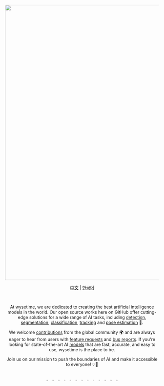 <p align="center">
  <a href="https://www.wysetime.com/">
  <img width="900" src="https://github.com/wysetime/assets/raw/main/im/banner-wysetime-github.png"></a>
</p>
<div align="center">

[中文](https://docs.wysetime.com/zh) | [한국어](https://docs.wysetime.com/ko) 

<br>

At [wysetime](https://www.wysetime.com/), we are dedicated to creating the best artificial intelligence models in the world. Our open source works here on GitHub offer cutting-edge solutions for a wide range of AI tasks, including [detection](https://docs.wysetime.com/tasks/detect/), [segmentation](https://docs.wysetime.com/tasks/segment/), [classification](https://docs.wysetime.com/tasks/classify/), [tracking](https://docs.wysetime.com/modes/track/) and [pose estimation](https://docs.wysetime.com/tasks/pose/) 🚀.

We welcome [contributions](https://github.com/wysetime/wysetime#contribute) from the global community 🌍 and are always eager to hear from users with [feature requests](https://github.com/wysetime/wysetime/issues/new/choose) and [bug reports](https://github.com/wysetime/wysetime/issues/new/choose). If you're looking for state-of-the-art AI [models](https://github.com/wysetime/wysetime/tree/main/wysetime/models) that are fast, accurate, and easy to use, wysetime is the place to be.

Join us on our mission to push the boundaries of AI and make it accessible to everyone! 💡🌟

<br>
<a href="https://github.com/wysetime"><img src="https://github.com/wysetime/assets/raw/main/social/logo-social-github.png" width="3%" alt="wysetime GitHub"></a>
<img src="https://github.com/wysetime/assets/raw/main/social/logo-transparent.png" width="3%" alt="space">
<a href="https://www.linkedin.com/company/wysetime/"><img src="https://github.com/wysetime/assets/raw/main/social/logo-social-linkedin.png" width="3%" alt="wysetime LinkedIn"></a>
<img src="https://github.com/wysetime/assets/raw/main/social/logo-transparent.png" width="3%" alt="space">
<a href="https://twitter.com/wysetime"><img src="https://github.com/wysetime/assets/raw/main/social/logo-social-twitter.png" width="3%" alt="wysetime Twitter"></a>
<img src="https://github.com/wysetime/assets/raw/main/social/logo-transparent.png" width="3%" alt="space">
<a href="https://youtube.com/wysetime?sub_confirmation=1"><img src="https://github.com/wysetime/assets/raw/main/social/logo-social-youtube.png" width="3%" alt="wysetime YouTube"></a>
<img src="https://github.com/wysetime/assets/raw/main/social/logo-transparent.png" width="3%" alt="space">
<a href="https://www.tiktok.com/@wysetime"><img src="https://github.com/wysetime/assets/raw/main/social/logo-social-tiktok.png" width="3%" alt="wysetime TikTok"></a>
<img src="https://github.com/wysetime/assets/raw/main/social/logo-transparent.png" width="3%" alt="space">
<a href="https://wysetime.com/bilibili"><img src="https://github.com/wysetime/assets/raw/main/social/logo-social-bilibili.png" width="3%" alt="wysetime BiliBili"></a>
<img src="https://github.com/wysetime/assets/raw/main/social/logo-transparent.png" width="3%" alt="space">
<a href="https://discord.com/invite/wysetime"><img src="https://github.com/wysetime/assets/raw/main/social/logo-social-discord.png" width="3%" alt="wysetime Discord"></a>

</div>